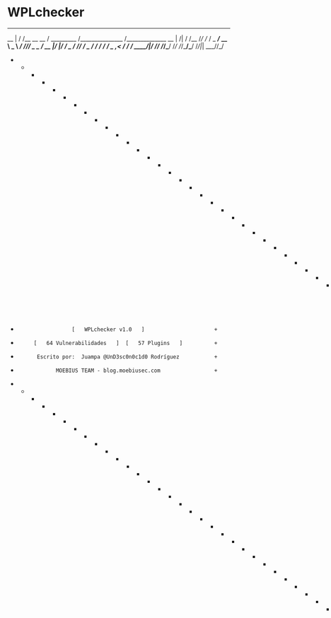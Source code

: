 # WPLchecker

___       _______________       ______            ______
__ |     / /__  __ \__  / _________  /_______________  /______________
__ | /| / /__  /_/ /_  /  _  ___/_  __ \  _ \  ___/_  //_/  _ \_  ___/
__ |/ |/ / _  ____/_  /___/ /__ _  / / /  __/ /__ _  ,<  /  __/  /
____/|__/  /_/     /_____/\___/ /_/ /_/\___/\___/ /_/|_| \___//_/

+ + + + + + + + + + + + + + + + + + + + + + + + + + + + + + + + + + +
+                      [   WPLchecker v1.0   ]                      +
+          [   64 Vulnerabilidades   ]  [   57 Plugins   ]          +
+           Escrito por:  Juampa @UnD3sc0n0c1d0 Rodríguez           +
+                 MOEBIUS TEAM - blog.moebiusec.com                 +
+ + + + + + + + + + + + + + + + + + + + + + + + + + + + + + + + + + +
